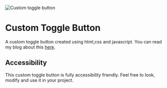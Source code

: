 ![Custom toggle button](https://dipankarmaikap.com/wp-content/uploads/2020/08/custom-toggle-button.gif)
# Custom Toggle Button

A custom toggle button created using html,css and javascript. You can read my blog about this [here](https://dipankarmaikap.com/create-custom-toggle-button-accessibility-friendly/).

## Accessibility

This custom toggle button is fully accessibility friendly. Feel free to look, modify and use it in your project.
